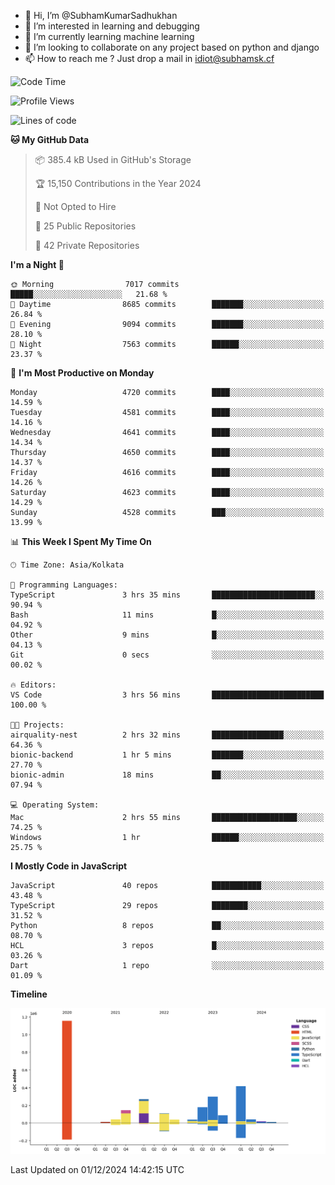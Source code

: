 - 👋 Hi, I’m @SubhamKumarSadhukhan
- 👀 I’m interested in learning and debugging
- 🌱 I’m currently learning machine learning
- 💞️ I’m looking to collaborate on any project based on python and django
- 📫 How to reach me ?
      Just drop a mail in idiot@subhamsk.cf

<!---
SubhamKumarSadhukhan/SubhamKumarSadhukhan is a ✨ special ✨ repository because its `README.md` (this file) appears on your GitHub profile.
You can click the Preview link to take a look at your changes.
--->


<!--START_SECTION:waka-->
![Code Time](http://img.shields.io/badge/Code%20Time-2%2C651%20hrs%2048%20mins-blue)

![Profile Views](http://img.shields.io/badge/Profile%20Views-1-blue)

![Lines of code](https://img.shields.io/badge/From%20Hello%20World%20I%27ve%20Written-2.9%20million%20lines%20of%20code-blue)

**🐱 My GitHub Data** 

> 📦 385.4 kB Used in GitHub's Storage 
 > 
> 🏆 15,150 Contributions in the Year 2024
 > 
> 🚫 Not Opted to Hire
 > 
> 📜 25 Public Repositories 
 > 
> 🔑 42 Private Repositories 
 > 
**I'm a Night 🦉** 

```text
🌞 Morning                7017 commits        █████░░░░░░░░░░░░░░░░░░░░   21.68 % 
🌆 Daytime                8685 commits        ███████░░░░░░░░░░░░░░░░░░   26.84 % 
🌃 Evening                9094 commits        ███████░░░░░░░░░░░░░░░░░░   28.10 % 
🌙 Night                  7563 commits        ██████░░░░░░░░░░░░░░░░░░░   23.37 % 
```
📅 **I'm Most Productive on Monday** 

```text
Monday                   4720 commits        ████░░░░░░░░░░░░░░░░░░░░░   14.59 % 
Tuesday                  4581 commits        ████░░░░░░░░░░░░░░░░░░░░░   14.16 % 
Wednesday                4641 commits        ████░░░░░░░░░░░░░░░░░░░░░   14.34 % 
Thursday                 4650 commits        ████░░░░░░░░░░░░░░░░░░░░░   14.37 % 
Friday                   4616 commits        ████░░░░░░░░░░░░░░░░░░░░░   14.26 % 
Saturday                 4623 commits        ████░░░░░░░░░░░░░░░░░░░░░   14.29 % 
Sunday                   4528 commits        ███░░░░░░░░░░░░░░░░░░░░░░   13.99 % 
```


📊 **This Week I Spent My Time On** 

```text
🕑︎ Time Zone: Asia/Kolkata

💬 Programming Languages: 
TypeScript               3 hrs 35 mins       ███████████████████████░░   90.94 % 
Bash                     11 mins             █░░░░░░░░░░░░░░░░░░░░░░░░   04.92 % 
Other                    9 mins              █░░░░░░░░░░░░░░░░░░░░░░░░   04.13 % 
Git                      0 secs              ░░░░░░░░░░░░░░░░░░░░░░░░░   00.02 % 

🔥 Editors: 
VS Code                  3 hrs 56 mins       █████████████████████████   100.00 % 

🐱‍💻 Projects: 
airquality-nest          2 hrs 32 mins       ████████████████░░░░░░░░░   64.36 % 
bionic-backend           1 hr 5 mins         ███████░░░░░░░░░░░░░░░░░░   27.70 % 
bionic-admin             18 mins             ██░░░░░░░░░░░░░░░░░░░░░░░   07.94 % 

💻 Operating System: 
Mac                      2 hrs 55 mins       ███████████████████░░░░░░   74.25 % 
Windows                  1 hr                ██████░░░░░░░░░░░░░░░░░░░   25.75 % 
```

**I Mostly Code in JavaScript** 

```text
JavaScript               40 repos            ███████████░░░░░░░░░░░░░░   43.48 % 
TypeScript               29 repos            ████████░░░░░░░░░░░░░░░░░   31.52 % 
Python                   8 repos             ██░░░░░░░░░░░░░░░░░░░░░░░   08.70 % 
HCL                      3 repos             █░░░░░░░░░░░░░░░░░░░░░░░░   03.26 % 
Dart                     1 repo              ░░░░░░░░░░░░░░░░░░░░░░░░░   01.09 % 
```



**Timeline**

![Lines of Code chart](https://raw.githubusercontent.com/SubhamKumarSadhukhan/SubhamKumarSadhukhan/main/assets/bar_graph.png)


 Last Updated on 01/12/2024 14:42:15 UTC
<!--END_SECTION:waka-->
